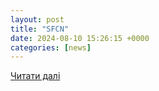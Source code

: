 ```yaml
---
layout: post
title: "SFCN"
date: 2024-08-10 15:26:15 +0000
categories: [news]
---
```


[Читати далі](https://x.com/sfcn)
